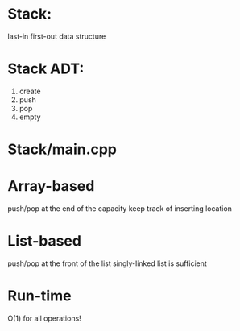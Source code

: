 # Stack:
last-in first-out data structure

# Stack ADT:
1. create
2. push
3. pop
4. empty

# Stack/main.cpp

# Array-based
push/pop at the end of the capacity
keep track of inserting location

# List-based
push/pop at the front of the list
singly-linked list is sufficient

# Run-time
O(1) for all operations!

